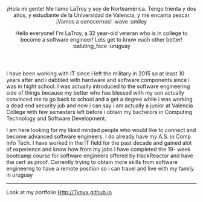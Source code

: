 <header>

¡Hola mi gente! Me llamo LaTroy y soy de Norteamérica. Tengo trienta y dos años, y estudiante de la Universidad de Valencia, y me encanta pescar ¡Vamos a conocernos! :wave :smiley 

Hello everyone! I'm LaTroy, a 32 year-old veteran who is in college to become a software engineer! Lets get to know each other better! :saluting_face :uruguay 

</header>

<!--
  <<< Author notes: Step 1 >>>
  Choose 3-5 steps for your course.
  The first step is always the hardest, so pick something easy!
  Link to docs.github.com for further explanations.
  Encourage users to open new tabs for steps!
-->
I have been working with IT since i left the military in 2015 so at least 10 years after and i dabbled with hardware and software components since i was in hight school. I was actually introduced to the software engineering side of things because my better who has blessed with my son actually convinced me to go back to school and a get a degree while i was working a dead end security job and now i can say i am actually a junior at Valencia College with few semesters left before i obtain my bachelors in Computing Technology and Software Development. 

I am here looking for my liked minded people who would like to connect and become advanced software engineers. 
I do already have my A.S. in Comp Info Tech.
I have worked in the IT field for the past decade and gained alot of experience and know how from my jobs
I have completed the 19- week bootcamp course for software engineers offered by HackReactor and have the cert as proof.
Currently trying to obtain more skills from software engineerng to have a remote position so i can travel and live with my family in uruguay

<footer>

<!--
  <<< Author notes: Footer >>>
  Add a link to get support, GitHub status page, code of conduct, license link.
-->

---

Look at my portfolio [ Http://Tynyx.github.io](https://tynyx.github.io/)

</footer>
